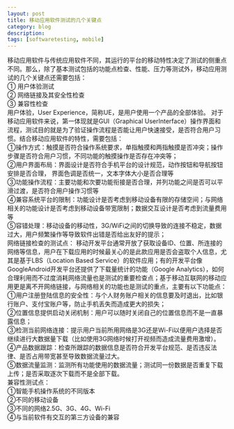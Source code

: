 ```yaml
---
layout: post
title: 移动应用软件测试的几个关键点
category: blog
description: 
tags: [softwaretesting, mobile]
---
```

移动应用软件与传统应用软件不同，其运行的平台的移动特性决定了测试的侧重点不同。那么，除了基本测试包括的功能点检查、性能、压力等测试外，移动应用测试的几个关键点还需要包括：
<br/>①&nbsp;用户体验测试
<br/>②&nbsp;网络链接及其安全性检查 &nbsp;&nbsp;
<br/>③&nbsp;兼容性检查
&nbsp;
<br/>用户体验，User Experience，简称UE，是用户使用一个产品的全部体验。
对于移动应用软件来说，第一体现就是GUI（Graphical UserInterface）操作界面和流程，测试目的就是为了验证操作流程是否能让用户快速接受，是否符合用户习惯。结合移动应用软件的特性，需要包括：
<br/>①操作方式：触摸是否符合操作系统要求，单指触摸和两指触摸是否冲突；操作步骤是否符合用户习惯，不同功能的触摸操作是否存在冲突等；
<br/>②用户界面布局：界面设计是否符合手机平台的设计规范，动作按钮和导航按钮安排是否合理， 界面色调是否统一，文本字体大小是否合理等
<br/>③功能操作流程：主要功能和次要功能衔接是否合理，并列功能之间是否可以平滑过渡，是否符合用户操作习惯等
<br/>④兼容系统平台的限制：功能设计是否考虑到移动设备有限的存储空间；与网络相关的功能设计是否考虑到移动设备带宽限制；数据交互设计是否考虑到流量费用等
<br/>⑤容错处理：移动设备的移动性，3G/WiFi之间的切换导致的连接不稳定，数据过大，用户频繁操作等导致软件出错是否给出友好的提示；
&nbsp;
<br/>网络链接检查的测试点：
移动开发平台通常开放了获取设备ID、位置、所连接的网络等信息，用户在下载应用的时候最关心的是此款应用是否会盗取个人信息，尤其是基于LBS（Location Based Service）的软件应用；有的开发平台像GoogleAndroid开发平台还提供了下载量统计的功能（Google Analytics），如何合理利用而不过度消耗网络流量也是测试的重要检查点；基于移动互联网的移动应用更是离不开网络链接，与网络相关的功能也是测试的重点，主要有以下功能点：
<br/>①用户注册登陆信息的安全性：与个人财务账户相关的信息要及时退出，比如银行账户、支付宝账户等，防止手机丢失而造成更大的损失；
<br/>②位置信息提供启动关闭机制：用户可以随时关闭自己的位置信息而不是一直暴露信息；
<br/>③检测当前网络连接：提示用户当前所用网络是3G还是Wi-Fi以便用户选择是否继续进行大数据量下载（比如使用3G网络时候打开视频而造成流量费用激增）。
<br/>④产品数据跟踪：检查所跟踪的数据信息是否符合开发平台规范、是否违反法律、是否占用带宽甚至导致数据流量过大。
<br/>⑤数据流量监测：监测所有功能使用的数据流量；测试同一份数据是否重复下载上传；是否采取逐次下载而不是全部下载。
&nbsp;
<br/>兼容性测试点：
<br/>①智能手机操作系统的不同版本
<br/>②不同的移动设备
<br/>③不同的网络2.5G、3G、4G、Wi-Fi
<br/>④与当前软件有交互的第三方设备的兼容

[Angelia]:    http://angeliaw.github.com  "Angelia"